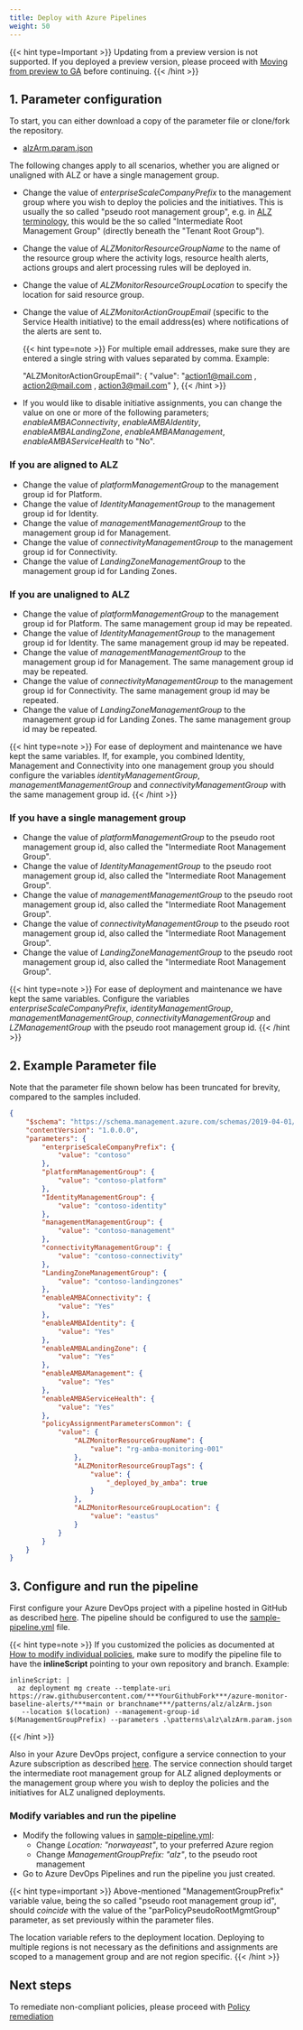 ```yaml
---
title: Deploy with Azure Pipelines
weight: 50
---
```


{{< hint type=Important >}}
Updating from a preview version is not supported. If you deployed a preview version, please proceed with [Moving from preview to GA](../../Moving-from-preview-to-GA) before continuing.
{{< /hint >}}

## 1. Parameter configuration

To start, you can either download a copy of the parameter file or clone/fork the repository.

- [alzArm.param.json](https://github.com/azure/azure-monitor-baseline-alerts/blob/main/patterns/alz/alzArm.param.json)

The following changes apply to all scenarios, whether you are aligned or unaligned with ALZ or have a single management group.

- Change the value of _enterpriseScaleCompanyPrefix_ to the management group where you wish to deploy the policies and the initiatives. This is usually the so called "pseudo root management group", e.g. in [ALZ terminology](https://learn.microsoft.com/azure/cloud-adoption-framework/ready/landing-zone/design-area/resource-org-management-groups), this would be the so called "Intermediate Root Management Group" (directly beneath the "Tenant Root Group").
- Change the value of _ALZMonitorResourceGroupName_ to the name of the resource group where the activity logs, resource health alerts, actions groups and alert processing rules will be deployed in.
- Change the value of _ALZMonitorResourceGroupLocation_ to specify the location for said resource group.
- Change the value of _ALZMonitorActionGroupEmail_ (specific to the Service Health initiative) to the email address(es) where notifications of the alerts are sent to.

  {{< hint type=note >}}
  For multiple email addresses, make sure they are entered a single string with values separated by comma. Example:

    "ALZMonitorActionGroupEmail": {
      "value": "action1@mail.com , action2@mail.com , action3@mail.com"
      },
  {{< /hint >}}

- If you would like to disable initiative assignments, you can change the value on one or more of the following parameters; _enableAMBAConnectivity_, _enableAMBAIdentity_, _enableAMBALandingZone_, _enableAMBAManagement_, _enableAMBAServiceHealth_ to "No".

### If you are aligned to ALZ

- Change the value of _platformManagementGroup_ to the management group id for Platform.
- Change the value of _IdentityManagementGroup_ to the management group id for Identity.
- Change the value of _managementManagementGroup_ to the management group id for Management.
- Change the value of _connectivityManagementGroup_ to the management group id for Connectivity.
- Change the value of _LandingZoneManagementGroup_ to the management group id for Landing Zones.

### If you are unaligned to ALZ

- Change the value of _platformManagementGroup_ to the management group id for Platform. The same management group id may be repeated.
- Change the value of _IdentityManagementGroup_ to the management group id for Identity. The same management group id may be repeated.
- Change the value of _managementManagementGroup_ to the management group id for Management. The same management group id may be repeated.
- Change the value of _connectivityManagementGroup_ to the management group id for Connectivity. The same management group id may be repeated.
- Change the value of _LandingZoneManagementGroup_ to the management group id for Landing Zones. The same management group id may be repeated.

{{< hint type=note >}}
For ease of deployment and maintenance we have kept the same variables. If, for example, you combined Identity, Management and Connectivity into one management group you should configure the variables _identityManagementGroup_, _managementManagementGroup_ and _connectivityManagementGroup_ with the same management group id.
{{< /hint >}}

### If you have a single management group

- Change the value of _platformManagementGroup_ to the pseudo root management group id, also called the "Intermediate Root Management Group".
- Change the value of _IdentityManagementGroup_ to the pseudo root management group id, also called the "Intermediate Root Management Group".
- Change the value of _managementManagementGroup_ to the pseudo root management group id, also called the "Intermediate Root Management Group".
- Change the value of _connectivityManagementGroup_ to the pseudo root management group id, also called the "Intermediate Root Management Group".
- Change the value of _LandingZoneManagementGroup_ to the pseudo root management group id, also called the "Intermediate Root Management Group".

{{< hint type=note >}}
For ease of deployment and maintenance we have kept the same variables. Configure the variables _enterpriseScaleCompanyPrefix_, _identityManagementGroup_, _managementManagementGroup_, _connectivityManagementGroup_ and _LZManagementGroup_ with the pseudo root management group id.
{{< /hint >}}

## 2. Example Parameter file

Note that the parameter file shown below has been truncated for brevity, compared to the samples included.

```json
{
    "$schema": "https://schema.management.azure.com/schemas/2019-04-01/deploymentParameters.json#",
    "contentVersion": "1.0.0.0",
    "parameters": {
        "enterpriseScaleCompanyPrefix": {
            "value": "contoso"
        },
        "platformManagementGroup": {
            "value": "contoso-platform"
        },
        "IdentityManagementGroup": {
            "value": "contoso-identity"
        },
        "managementManagementGroup": {
            "value": "contoso-management"
        },
        "connectivityManagementGroup": {
            "value": "contoso-connectivity"
        },
        "LandingZoneManagementGroup": {
            "value": "contoso-landingzones"
        },
        "enableAMBAConnectivity": {
            "value": "Yes"
        },
        "enableAMBAIdentity": {
            "value": "Yes"
        },
        "enableAMBALandingZone": {
            "value": "Yes"
        },
        "enableAMBAManagement": {
            "value": "Yes"
        },
        "enableAMBAServiceHealth": {
            "value": "Yes"
        },
        "policyAssignmentParametersCommon": {
            "value": {
                "ALZMonitorResourceGroupName": {
                    "value": "rg-amba-monitoring-001"
                },
                "ALZMonitorResourceGroupTags": {
                    "value": {
                        "_deployed_by_amba": true
                    }
                },
                "ALZMonitorResourceGroupLocation": {
                    "value": "eastus"
                }
            }
        }
    }
}
```

## 3. Configure and run the pipeline

First configure your Azure DevOps project with a pipeline hosted in GitHub as described [here](https://learn.microsoft.com/en-us/azure/devops/pipelines/repos/github?view=azure-devops&tabs=yaml#access-to-github-repositories). The pipeline should be configured to use the [sample-pipeline.yml](https://github.com/Azure/azure-monitor-baseline-alerts/blob/main/patterns/alz/examples/sample-pipeline.yml) file.

{{< hint type=note >}}
If you customized the policies as documented at [How to modify individual policies](./Introduction-to-deploying-the-ALZ-Pattern.md#how-to-modify-individual-policies), make sure to modify the pipeline file to have the **inlineScript** pointing to your own repository and branch. Example:

    inlineScript: |
      az deployment mg create --template-uri https://raw.githubusercontent.com/***YourGithubFork***/azure-monitor-baseline-alerts/***main or branchname***/patterns/alz/alzArm.json
       --location $(location) --management-group-id $(ManagementGroupPrefix) --parameters .\patterns\alz\alzArm.param.json

{{< /hint >}}

Also in your Azure DevOps project, configure a service connection to your Azure subscription as described [here](https://docs.microsoft.com/en-us/azure/devops/pipelines/library/connect-to-azure?view=azure-devops&tabs=yaml). The service connection should target the intermediate root management group for ALZ aligned deployments or the management group where you wish to deploy the policies and the initiatives for ALZ unaligned deployments.

### Modify variables and run the pipeline

- Modify the following values in [sample-pipeline.yml](https://github.com/Azure/azure-monitor-baseline-alerts/blob/main/patterns/alz/examples/sample-pipeline.yml):
  - Change _Location: "norwayeast"_, to your preferred Azure region
  - Change _ManagementGroupPrefix: "alz"_, to the pseudo root management
- Go to Azure DevOps Pipelines and run the pipeline you just created.

{{< hint type=important >}}
Above-mentioned "ManagementGroupPrefix" variable value, being the so called "pseudo root management group id", should _coincide_ with the value of the "parPolicyPseudoRootMgmtGroup" parameter, as set previously within the parameter files.

The location variable refers to the deployment location. Deploying to multiple regions is not necessary as the definitions and assignments are scoped to a management group and are not region specific.
{{< /hint >}}

## Next steps

To remediate non-compliant policies, please proceed with [Policy remediation](../Remediate-Policies)
